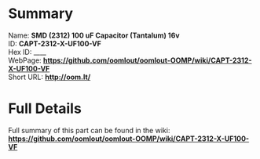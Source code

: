 
Summary
=================
  
Name: __SMD (2312) 100 uF Capacitor (Tantalum) 16v__    
ID: __CAPT-2312-X-UF100-VF__   
Hex ID: ____   
WebPage: __https://github.com/oomlout/oomlout-OOMP/wiki/CAPT-2312-X-UF100-VF__   
Short URL: __http://oom.lt/__   

Full Details
==========================
Full summary of this part can be found in the wiki:   
__https://github.com/oomlout/oomlout-OOMP/wiki/CAPT-2312-X-UF100-VF__    

